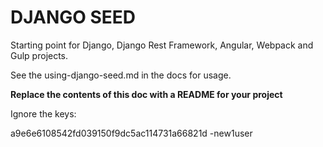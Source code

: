 # DJANGO SEED

Starting point for Django, Django Rest Framework, Angular, Webpack and Gulp projects.

See the using-django-seed.md in the docs for usage.

**Replace the contents of this doc with a README for your project**


Ignore the keys:

a9e6e6108542fd039150f9dc5ac114731a66821d -new1user